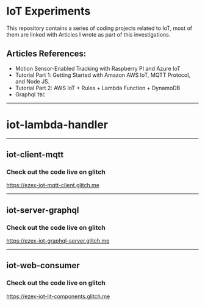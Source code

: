 # IoT Experiments

This repository contains a series of coding projects  related to IoT, most of them are linked with  Articles I wrote as part of this investigations.

## Articles References:
- Motion Sensor-Enabled Tracking with Raspberry PI and Azure IoT
- Tutorial Part 1: Getting Started with Amazon AWS IoT, MQTT Protocol, and Node JS.
- Tutorial Part 2: AWS IoT + Rules + Lambda Function + DynamoDB
- Graphql `TBC`


---
# iot-lambda-handler

---
## iot-client-mqtt


### Check out the code live on glitch

https://ezex-iot-mqtt-client.glitch.me

---

## iot-server-graphql


### Check out the code live on glitch
https://ezex-iot-graphql-server.glitch.me

---

## iot-web-consumer

### Check out the code live on glitch
https://ezex-iot-lit-components.glitch.me